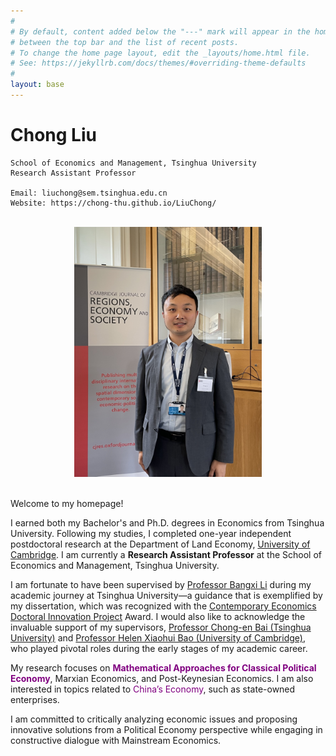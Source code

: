 ```yaml
---
#
# By default, content added below the "---" mark will appear in the home page
# between the top bar and the list of recent posts.
# To change the home page layout, edit the _layouts/home.html file.
# See: https://jekyllrb.com/docs/themes/#overriding-theme-defaults
#
layout: base
---
```


# Chong Liu

```
School of Economics and Management, Tsinghua University
Research Assistant Professor

Email: liuchong@sem.tsinghua.edu.cn
Website: https://chong-thu.github.io/LiuChong/
```

<br/>

<div  align="center"> 
<img src="zhaopian.JPG" width = "300" height = "400"/>
</div>

<br/>

Welcome to my homepage!

I earned both my Bachelor's and Ph.D. degrees in Economics from Tsinghua University. Following my studies, I completed one-year independent postdoctoral research at the Department of Land Economy, [University of Cambridge](https://www.landecon.cam.ac.uk/person/chong-liu). I am currently a **Research Assistant Professor** at the School of Economics and Management, Tsinghua University.

I am fortunate to have been supervised by [Professor Bangxi Li](https://www.tioe.tsinghua.edu.cn/info/1180/2221.htm) during my academic journey at Tsinghua University—a guidance that is exemplified by my dissertation, which was recognized with the [Contemporary Economics Doctoral Innovation Project](https://www.nefchina.org/homefile/03d0f883-c99f-4d5f-886e-819ef9ee754b.pdf) Award. I would also like to acknowledge the invaluable support of my supervisors, [Professor Chong-en Bai (Tsinghua University)](https://www.sem.tsinghua.edu.cn/en/info/1215/7001.htm) and [Professor Helen Xiaohui Bao (University of Cambridge)](https://www.landecon.cam.ac.uk/directory/dr-helen-xiaohui-bao), who played pivotal roles during the early stages of my academic career.

My research focuses on **<font color=purple>Mathematical Approaches for Classical Political Economy</font>**, Marxian Economics, and Post-Keynesian Economics. I am also interested in topics related to <font color=purple>China’s Economy</font>, such as state-owned enterprises.

<p hidden>, and in applying <font color=purple>Spatial Analysis</font> methods.</p>

I am committed to critically analyzing economic issues and proposing innovative solutions from a Political Economy perspective while engaging in constructive dialogue with Mainstream Economics.

<br/>
<br/>